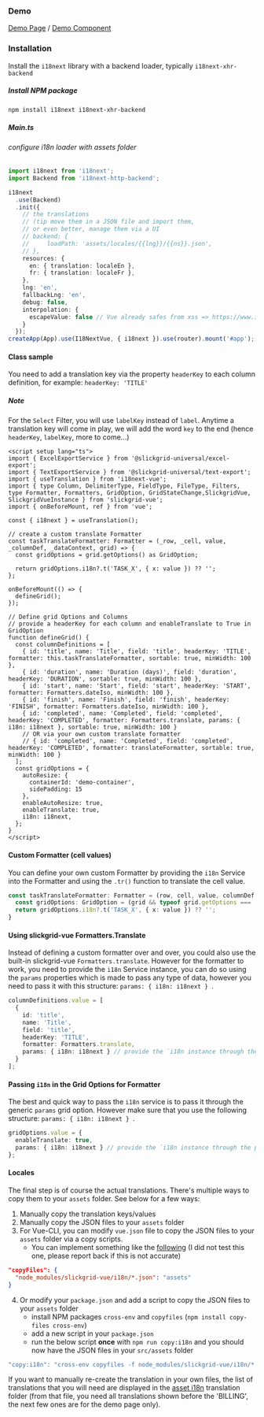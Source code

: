 ### Demo
[Demo Page](https://ghiscoding.github.io/slickgrid-vue/#/slickgrid/Example12) / [Demo Component](https://github.com/ghiscoding/slickgrid-vue/blob/master/src/examples/slickgrid/Example12.tsx)

### Installation

Install the `i18next` library with a backend loader, typically `i18next-xhr-backend`

##### Install NPM package

```sh
npm install i18next i18next-xhr-backend
```

##### Main.ts
###### configure i18n loader with assets folder
```ts
import i18next from 'i18next';
import Backend from 'i18next-http-backend';

i18next
  .use(Backend)
  .init({
    // the translations
    // (tip move them in a JSON file and import them,
    // or even better, manage them via a UI
    // backend: {
    //     loadPath: 'assets/locales/{{lng}}/{{ns}}.json',
    // },
    resources: {
      en: { translation: localeEn },
      fr: { translation: localeFr },
    },
    lng: 'en',
    fallbackLng: 'en',
    debug: false,
    interpolation: {
      escapeValue: false // Vue already safes from xss => https://www.i18next.com/translation-function/interpolation#unescape
    }
  });
createApp(App).use(I18NextVue, { i18next }).use(router).mount('#app');
```

#### Class sample
You need to add a translation key via the property `headerKey` to each column definition, for example: `headerKey: 'TITLE'`

##### Note
For the `Select` Filter, you will use `labelKey` instead of `label`. Anytime a translation key will come in play, we will add the word `key` to the end (hence `headerKey`, `labelKey`, more to come...)

```vue
<script setup lang="ts">
import { ExcelExportService } from '@slickgrid-universal/excel-export';
import { TextExportService } from '@slickgrid-universal/text-export';
import { useTranslation } from 'i18next-vue';
import { type Column, DelimiterType, FieldType, FileType, Filters, type Formatter, Formatters, GridOption, GridStateChange,SlickgridVue, SlickgridVueInstance } from 'slickgrid-vue';
import { onBeforeMount, ref } from 'vue';

const { i18next } = useTranslation();

// create a custom translate Formatter
const taskTranslateFormatter: Formatter = (_row, _cell, value, _columnDef, _dataContext, grid) => {
  const gridOptions = grid.getOptions() as GridOption;

  return gridOptions.i18n?.t('TASK_X', { x: value }) ?? '';
};

onBeforeMount(() => {
  defineGrid();
});

// Define grid Options and Columns
// provide a headerKey for each column and enableTranslate to True in GridOption
function defineGrid() {
  const columnDefinitions = [
    { id: 'title', name: 'Title', field: 'title', headerKey: 'TITLE', formatter: this.taskTranslateFormatter, sortable: true, minWidth: 100 },
    { id: 'duration', name: 'Duration (days)', field: 'duration', headerKey: 'DURATION', sortable: true, minWidth: 100 },
    { id: 'start', name: 'Start', field: 'start', headerKey: 'START', formatter: Formatters.dateIso, minWidth: 100 },
    { id: 'finish', name: 'Finish', field: 'finish', headerKey: 'FINISH', formatter: Formatters.dateIso, minWidth: 100 },
    { id: 'completed', name: 'Completed', field: 'completed', headerKey: 'COMPLETED', formatter: Formatters.translate, params: { i18n: i18next }, sortable: true, minWidth: 100 }
    // OR via your own custom translate formatter
    // { id: 'completed', name: 'Completed', field: 'completed', headerKey: 'COMPLETED', formatter: translateFormatter, sortable: true, minWidth: 100 }
  ];
  const gridOptions = {
    autoResize: {
      containerId: 'demo-container',
      sidePadding: 15
    },
    enableAutoResize: true,
    enableTranslate: true,
    i18n: i18next,
  };
}
</script>
```

#### Custom Formatter (cell values)
You can define your own custom Formatter by providing the `i18n` Service into the Formatter and using the `.tr()` function to translate the cell value.
```ts
const taskTranslateFormatter: Formatter = (row, cell, value, columnDef, dataContext, grid) => {
  const gridOptions: GridOption = (grid && typeof grid.getOptions === 'function') ? grid.getOptions() : {};
  return gridOptions.i18n?.t('TASK_X', { x: value }) ?? '';
}
```

#### Using slickgrid-vue Formatters.Translate
Instead of defining a custom formatter over and over, you could also use the built-in slickgrid-vue `Formatters.translate`. However for the formatter to work, you need to provide the `i18n` Service instance, you can do so using the `params` properties which is made to pass any type of data, however you need to pass it with this structure: `params: { i18n: i18next } `.
```ts
columnDefinitions.value = [
  {
    id: 'title',
    name: 'Title',
    field: 'title',
    headerKey: 'TITLE',
    formatter: Formatters.translate,
    params: { i18n: i18next } // provide the `i18n instance through the params.i18n property
  }
];
```

#### Passing `i18n` in the Grid Options for Formatter
The best and quick way to pass the `i18n` service is to pass it through the generic `params` grid option. However make sure that you use the following structure: `params: { i18n: i18next } `.
```ts
gridOptions.value = {
  enableTranslate: true,
  params: { i18n: i18next } // provide the `i18n instance through the params.i18n property
};
```

#### Locales
The final step is of course the actual translations. There's multiple ways to copy them to your `assets` folder. See below for a few ways:
1. Manually copy the translation keys/values
2. Manually copy the JSON files to your `assets` folder
3. For Vue-CLI, you can modify `vue.json` file to copy the JSON files to your `assets` folder via a copy scripts.
   - You can implement something like the [following](https://stackoverflow.com/a/43733694/1212166) (I did not test this one, please report back if this is not accurate)
```json
"copyFiles": {
  "node_modules/slickgrid-vue/i18n/*.json": "assets"
}
```
4. Or modify your `package.json` and add a script to copy the JSON files to your `assets` folder
   - install NPM packages `cross-env` and `copyfiles` (`npm install copy-files cross-env`)
   - add a new script in your `package.json`
   - run the below script **once** with `npm run copy:i18n` and you should now have the JSON files in your `src/assets` folder
```js
"copy:i18n": "cross-env copyfiles -f node_modules/slickgrid-vue/i18n/*.json assets/i18n"
```
If you want to manually re-create the translation in your own files, the list of translations that you will need are displayed in the [asset i18n](https://github.com/ghiscoding/slickgrid-vue/tree/master/slickgrid-vue/assets/i18n) translation folder (from that file, you need all translations shown before the 'BILLING', the next few ones are for the demo page only).
